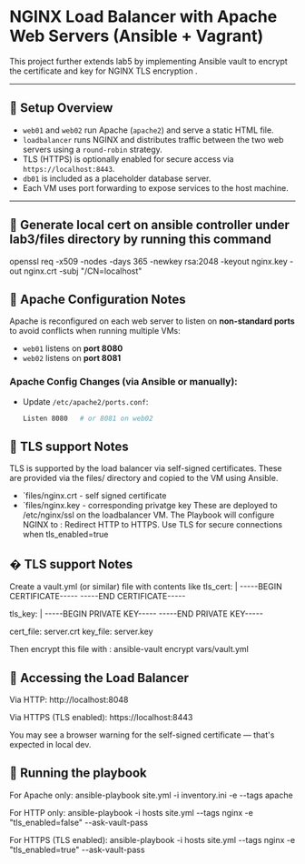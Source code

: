 # NGINX Load Balancer with Apache Web Servers (Ansible + Vagrant)

This project further extends lab5  by implementing Ansible vault to encrypt the certificate and key for NGINX TLS encryption . 

---

## 🔧 Setup Overview

- `web01` and `web02` run Apache (`apache2`) and serve a static HTML file.
- `loadbalancer` runs NGINX and distributes traffic between the two web servers using a `round-robin` strategy.
- TLS (HTTPS) is optionally enabled for secure access via `https://localhost:8443`.
- `db01` is included as a placeholder database server.
- Each VM uses port forwarding to expose services to the host machine.

---
## 🔧 Generate local cert on ansible controller under lab3/files directory by running this command
openssl req -x509 -nodes -days 365 -newkey rsa:2048   -keyout nginx.key   -out nginx.crt   -subj "/CN=localhost"


## 🚀 Apache Configuration Notes

Apache is reconfigured on each web server to listen on **non-standard ports** to avoid conflicts when running multiple VMs:

- `web01` listens on **port 8080**
- `web02` listens on **port 8081**

### Apache Config Changes (via Ansible or manually):

- Update `/etc/apache2/ports.conf`:
  ```bash
  Listen 8080   # or 8081 on web02

## 🚀 TLS support  Notes
  TLS is supported by the load balancer via self-signed certificates. These are provided via the files/ directory and copied to the VM using Ansible.
  - `files/nginx.crt - self signed certificate
  - `files/nginx.key - corresponding privatge key
  These are deployed to /etc/nginx/ssl on the loadbalancer VM.
  The Playbook will configure NGINX to :
  Redirect HTTP to HTTPS.
  Use TLS for secure connections when tls_enabled=true

## � TLS support  Notes
Create a vault.yml (or similar) file with contents like
tls_cert: |
  -----BEGIN CERTIFICATE-----
  <your cert content here>
  -----END CERTIFICATE-----

tls_key: |
  -----BEGIN PRIVATE KEY-----
  <your private key here>
  -----END PRIVATE KEY-----

cert_file: server.crt
key_file: server.key

Then encrypt this file with :
ansible-vault encrypt vars/vault.yml


 ## 🚀 Accessing the Load Balancer
 Via HTTP:
http://localhost:8048

Via HTTPS (TLS enabled):
https://localhost:8443

You may see a browser warning for the self-signed certificate — that's expected in local dev.

## 🚀 Running the playbook
For Apache only:
ansible-playbook site.yml -i inventory.ini -e  --tags apache

For HTTP only:
ansible-playbook -i hosts site.yml --tags nginx -e "tls_enabled=false" --ask-vault-pass

For HTTPS (TLS enabled):
ansible-playbook -i hosts site.yml --tags nginx -e "tls_enabled=true" --ask-vault-pass
